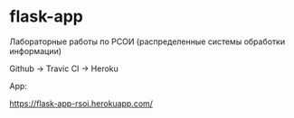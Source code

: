 # flask-app

Лабораторные работы по РСОИ (распределенные системы обработки информации)

Github -> Travic CI -> Heroku

App:

https://flask-app-rsoi.herokuapp.com/
